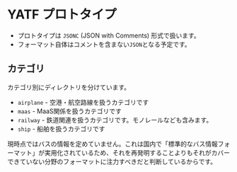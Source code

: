 # YATF プロトタイプ

- プロトタイプは `JSONC` (JSON with Comments) 形式で扱います。
- フォーマット自体はコメントを含まない`JSON`となる予定です。

## カテゴリ

カテゴリ別にディレクトリを分けています。

- `airplane` - 空港・航空路線を扱うカテゴリです
- `maas` - MaaS関係を扱うカテゴリです
- `railway` - 鉄道関連を扱うカテゴリです。モノレールなども含みます。
- `ship` - 船舶を扱うカテゴリです


現時点ではバスの情報を定めていません。これは国内で「標準的なバス情報フォーマット」が実用化されているため、それを再発明することよりもそれがカバーできていない分野のフォーマットに注力すべきだと判断しているからです。